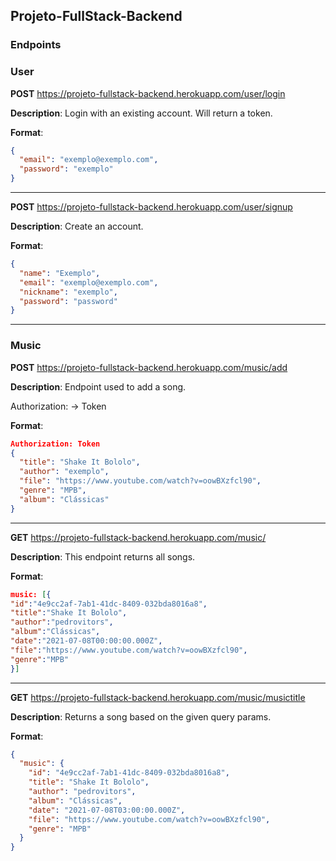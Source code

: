 ## Projeto-FullStack-Backend

### Endpoints
### User
**POST** https://projeto-fullstack-backend.herokuapp.com/user/login

**Description**: Login with an existing account. Will return a token.

**Format**:
```json
{
  "email": "exemplo@exemplo.com",
  "password": "exemplo"
}
```
---
**POST** https://projeto-fullstack-backend.herokuapp.com/user/signup

**Description**: Create an account.

**Format**:
```json
{
  "name": "Exemplo",
  "email": "exemplo@exemplo.com",
  "nickname": "exemplo",
  "password": "password"
}
```
---
### Music
**POST** https://projeto-fullstack-backend.herokuapp.com/music/add

**Description**: Endpoint used to add a song.

Authorization: -> Token

**Format**: 
```json
Authorization: Token
{
  "title": "Shake It Bololo",
  "author": "exemplo",
  "file": "https://www.youtube.com/watch?v=oowBXzfcl90",
  "genre": "MPB",
  "album": "Clássicas"
}
```



---
**GET** https://projeto-fullstack-backend.herokuapp.com/music/

**Description**: This endpoint returns all songs.

**Format**:
```json
music: [{
"id":"4e9cc2af-7ab1-41dc-8409-032bda8016a8",
"title":"Shake It Bololo",
"author":"pedrovitors",
"album":"Clássicas",
"date":"2021-07-08T00:00:00.000Z",
"file":"https://www.youtube.com/watch?v=oowBXzfcl90",
"genre":"MPB"
}]
```
---
**GET** https://projeto-fullstack-backend.herokuapp.com/music/musictitle

**Description**: Returns a song based on the given query params.

**Format**:
```json
{
  "music": {
    "id": "4e9cc2af-7ab1-41dc-8409-032bda8016a8",
    "title": "Shake It Bololo",
    "author": "pedrovitors",
    "album": "Clássicas",
    "date": "2021-07-08T03:00:00.000Z",
    "file": "https://www.youtube.com/watch?v=oowBXzfcl90",
    "genre": "MPB"
  }
}
```
